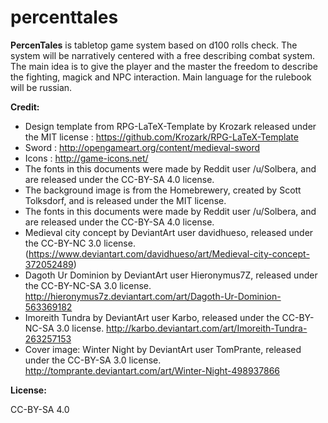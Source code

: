 # percenttales
**PercenTales** is tabletop game system based on d100 rolls check.
The system will be narratively centered with a free describing combat system. The main idea is to give the player and the master the freedom to describe the fighting, magick and NPC interaction.
Main language for the rulebook will be russian.
 
**Credit:**

- Design template from RPG-LaTeX-Template by Krozark released under the MIT license :   https://github.com/Krozark/RPG-LaTeX-Template
- Sword : http://opengameart.org/content/medieval-sword
- Icons : http://game-icons.net/
- The fonts in this documents were made by Reddit user /u/Solbera, and are released under the CC-BY-SA 4.0 license.
- The background image is from the Homebrewery, created by Scott Tolksdorf, and is released under the MIT license.
- The fonts in this documents were made by Reddit user /u/Solbera, and are released under the CC-BY-SA 4.0 license.
- Medieval city concept by DeviantArt user davidhueso, released under the CC-BY-NC 3.0 license. (https://www.deviantart.com/davidhueso/art/Medieval-city-concept-372052489)
- Dagoth Ur Dominion by DeviantArt user Hieronymus7Z, released under the CC-BY-NC-SA 3.0 license. http://hieronymus7z.deviantart.com/art/Dagoth-Ur-Dominion-563369182
- Imoreith Tundra by DeviantArt user Karbo, released under the CC-BY-NC-SA 3.0 license. http://karbo.deviantart.com/art/Imoreith-Tundra-263257153
- Cover image: Winter Night by DeviantArt user TomPrante, released under the CC-BY-SA 3.0 license. http://tomprante.deviantart.com/art/Winter-Night-498937866
 
**License:**

CC-BY-SA 4.0
